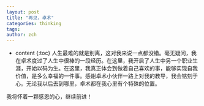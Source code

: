 ```yaml
---
layout: post
title: "再见，卓术"
categories: thinking
tags: 
author: zch
---
```


* content
{:toc}
人生最难的就是别离，这对我来说一点都没错。毫无疑问，我在卓术度过了人生中很棒的一段经历。在这里，我开启了人生中另一个职业生涯，开始以码为生。在这里，我真正体会到做着自己喜欢的事，能够实现自我价值，是多么幸福的一件事。感谢卓术小伙伴一路上对我的教导，我会铭刻于心。无论我以后去到哪里，卓术都在我心里有个特殊的位置。

我将怀着一颗感恩的心，继续前进！




